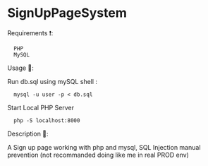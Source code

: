# SignUpPageSystem

Requirements ❗:

      PHP
      MySQL

Usage 🔧:
  
   Run db.sql using mySQL shell :
   
      mysql -u user -p < db.sql
      
   Start Local PHP Server
   
      php -S localhost:8000
      
      
Description 📝:

   A Sign up page working with php and mysql, SQL Injection manual prevention (not recommanded doing like me in real PROD env)
     
